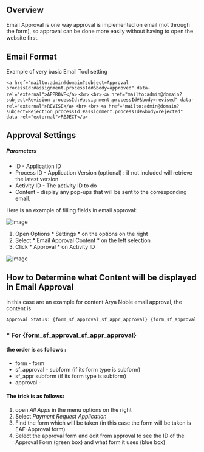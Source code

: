 ## Overview
Email Approval is one way approval is implemented on email (not through the form), so approval can be done more easily without having to open the website first.

## Email Format

Example of very basic Email Tool setting

`<a href="mailto:admin@domain?subject=Approval processId:#assignment.processId#&body=approved" data-rel="external">APPROVE</a>`
`<br>`
`<br>`
`<a href="mailto:admin@domain?subject=Revision processId:#assignment.processId#&body=revised" data-rel="external">REVISE</a>`
`<br>`
`<br>`
`<a href="mailto:admin@domain?subject=Rejection processId:#assignment.processId#&body=rejected" data-rel="external">REJECT</a>`

## Approval Settings

##### Parameters
* ID - Application ID
* Process ID - Application Version (optional) : if not included will retrieve the latest version
* Activity ID - The activity ID to do
* Content - display any pop-ups that will be sent to the corresponding email.

Here is an example of filling fields in email approval:

![image](/uploads/00468fab18ec8d41be0458f963b4d9f9/image.png)


1. Open Options * Settings * on the options on the right
2. Select * Email Approval Content * on the left selection
3. Click * Approval * on Activity ID

![image](/uploads/81303da410e5873880727a63ea41f686/image.png)

## How to Determine what Content will be displayed in Email Approval ##

in this case are an example for content Arya Noble email approval, the content is
``` javascript
Approval Status: {form_sf_approval_sf_appr_approval} {form_sf_approval_sf_appr_sf_remark_sf_app_history_approval_status} Remarks:[{form_sf_approval_sf_appr_sf_remark_sf_app_history_remark}]{nouse}
```

### * For {form_sf_approval_sf_appr_approval} ###
#### the order is as follows : ####
* form - form
* sf_approval - subform (if its form type is subform)
* sf_appr subform (if its form type is subform)
* approval - 

#### The trick is as follows: ####
1. open *All Apps* in the menu options on the right
2. Select *Payment Request Application*
3. Find the form which will be taken (in this case the form will be taken is EAF-Approval form)
4. Select the approval form and edit from approval to see the ID of the Approval Form (green box) and what form it uses (blue box)